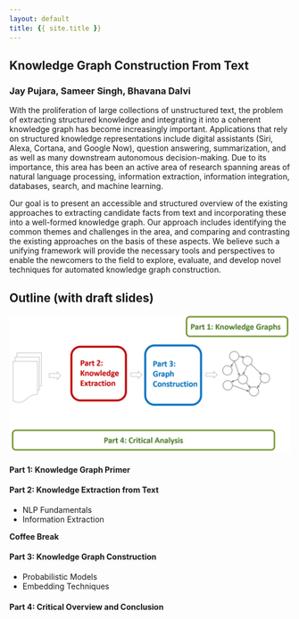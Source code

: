 ```yaml
---
layout: default
title: {{ site.title }}
---
```


## Knowledge Graph Construction From Text

### Jay Pujara, Sameer Singh, Bhavana Dalvi

With the proliferation of large collections of unstructured text, the problem of extracting structured knowledge and integrating it into a coherent knowledge graph has become increasingly important.
Applications that rely on structured knowledge representations include digital assistants (Siri, Alexa, Cortana, and Google Now), question answering, summarization, and as well as many downstream autonomous decision-making.
Due to its importance, this area has been an active area of research spanning areas of natural language processing, information extraction, information integration, databases, search, and machine learning.

<!--
The variety and complexity of the available scholarly work, however, makes it difficult for a newcomer to familiarize themselves with the field.
Knowledge graph construction has been decomposed into a large number of inter-dependent and sometimes overlapping tasks, such as the traditional natural language processing, semantic parsing, entity extraction, entity disambiguation and linking, identification and classification of relations, and completion of the knowledge graph.
The kinds of machine learning approaches have also been quite varied, ranging from classification/clustering, probabilistic graphical models, probabilistic logic formulations, matrix/tensor factorization-based approaches, and more recently, deep learning.
There are also a plethora of existing systems that have been proposed, including from top universities such as Stanford (DeepDive), Carnegie Mellon (NELL), University of Washington (OpenIE), Mannheim (DBpedia), and the Max Planck Institut Informatik (YAGO, WebChild) among others.
This diverse and fragmented literature poses a significant roadblock for newcomers to contribute to the field.

We are designing our tutorial to address this barrier.
-->

Our goal is to present an accessible and structured overview of the existing approaches to extracting candidate facts from text and incorporating these into a well-formed knowledge graph. Our approach includes identifying the common themes and challenges in the area, and comparing and contrasting the existing approaches on the basis of these aspects.
We believe such a unifying framework will provide the necessary tools and perspectives to enable the newcomers to the field to explore, evaluate, and develop novel techniques for automated knowledge graph construction.

## Outline (with draft slides)

![Tutorial Overview](img/overview.png "Overview of the Tutorial")

#### Part 1: Knowledge Graph Primer

#### Part 2: Knowledge Extraction from Text

- NLP Fundamentals
- Information Extraction

**Coffee Break**

#### Part 3: Knowledge Graph Construction

- Probabilistic Models
- Embedding Techniques

#### Part 4: Critical Overview and Conclusion
